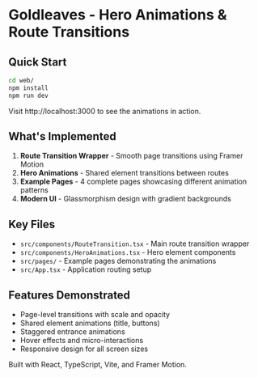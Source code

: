 # Goldleaves - Hero Animations & Route Transitions

## Quick Start

```bash
cd web/
npm install
npm run dev
```

Visit http://localhost:3000 to see the animations in action.

## What's Implemented

1. **Route Transition Wrapper** - Smooth page transitions using Framer Motion
2. **Hero Animations** - Shared element transitions between routes
3. **Example Pages** - 4 complete pages showcasing different animation patterns
4. **Modern UI** - Glassmorphism design with gradient backgrounds

## Key Files

- `src/components/RouteTransition.tsx` - Main route transition wrapper
- `src/components/HeroAnimations.tsx` - Hero element components
- `src/pages/` - Example pages demonstrating the animations
- `src/App.tsx` - Application routing setup

## Features Demonstrated

- Page-level transitions with scale and opacity
- Shared element animations (title, buttons)
- Staggered entrance animations
- Hover effects and micro-interactions
- Responsive design for all screen sizes

Built with React, TypeScript, Vite, and Framer Motion.

